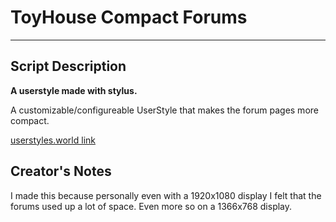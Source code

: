 # ToyHouse Compact Forums
---
## Script Description
**A userstyle made with stylus.**

A customizable/configureable UserStyle that makes the forum pages more compact.

[userstyles.world link](https://userstyles.world/style/6177/toyhouse-forum-hider)

## Creator's Notes
I made this because personally even with a 1920x1080 display I felt that the forums used up a lot of space. Even more so on a 1366x768 display.

<!-- My goal for this script is to have a dial that lets the user choose how much padding and how big stuff can be.-->
